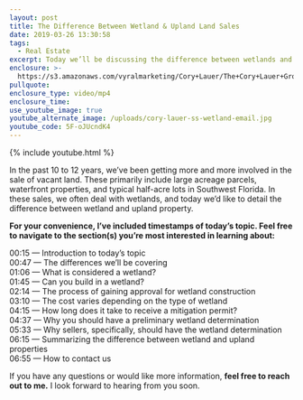 ```yaml
---
layout: post
title: The Difference Between Wetland & Upland Land Sales
date: 2019-03-26 13:30:58
tags:
  - Real Estate
excerpt: Today we’ll be discussing the difference between wetlands and uplands.
enclosure: >-
  https://s3.amazonaws.com/vyralmarketing/Cory+Lauer/The+Cory+Lauer+Group-+The+Difference+Between+Wetland+%26+Upland+Land+Sales.mp4
pullquote:
enclosure_type: video/mp4
enclosure_time:
use_youtube_image: true
youtube_alternate_image: /uploads/cory-lauer-ss-wetland-email.jpg
youtube_code: 5F-oJUcndK4
---
```


{% include youtube.html %}

In the past 10 to 12 years, we’ve been getting more and more involved in the sale of vacant land. These primarily include large acreage parcels, waterfront properties, and typical half-acre lots in Southwest Florida. In these sales, we often deal with wetlands, and today we’d like to detail the difference between wetland and upland property.

**For your convenience, I’ve included timestamps of today’s topic. Feel free to navigate to the section(s) you’re most interested in learning about:**

00:15 — Introduction to today’s topic<br>00:47 — The differences we’ll be covering<br>01:06 — What is considered a wetland?<br>01:45 — Can you build in a wetland?<br>02:14 — The process of gaining approval for wetland construction<br>03:10 — The cost varies depending on the type of wetland<br>04:15 — How long does it take to receive a mitigation permit?<br>04:37 — Why you should have a preliminary wetland determination<br>05:33 — Why sellers, specifically, should have the wetland determination<br>06:15 — Summarizing the difference between wetland and upland properties<br>06:55 — How to contact us

If you have any questions or would like more information, **feel free to reach out to me.** I look forward to hearing from you soon.